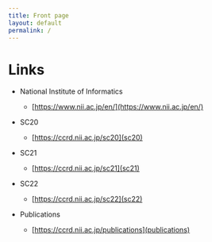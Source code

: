 ```yaml
---
title: Front page
layout: default
permalink: /
---
```


# Links
- National Institute of Informatics
  - [https://www.nii.ac.jp/en/](https://www.nii.ac.jp/en/)

- SC20
  - [https://ccrd.nii.ac.jp/sc20](sc20)

- SC21
  - [https://ccrd.nii.ac.jp/sc21](sc21)

- SC22
  - [https://ccrd.nii.ac.jp/sc22](sc22)

- Publications
  - [https://ccrd.nii.ac.jp/publications](publications)
